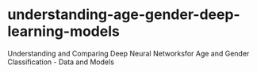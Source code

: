 # understanding-age-gender-deep-learning-models
Understanding and Comparing Deep Neural Networksfor Age and Gender Classification - Data and Models
